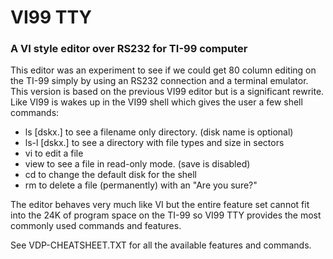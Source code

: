 # VI99 TTY
### A VI style editor over RS232 for TI-99 computer

This editor was an experiment to see if we could get 80 column editing 
on the TI-99 simply by using an RS232 connection and a terminal emulator.
This version is based on the previous VI99 editor but is a significant rewrite.  Like VI99 is wakes up in the VI99 shell which gives the user 
a few shell commands:

- ls [dskx.] to see a filename only directory. (disk name is optional)
- ls-l [dskx.] to see a directory with file types and size in sectors 
- vi <filename> to edit a file
- view <filename> to see a file in read-only mode. (save is disabled)
- cd <device> to change the default disk for the shell
- rm <filename> to delete a file (permanently) with an "Are you sure?"

The editor behaves very much like VI but the entire feature set cannot
fit into the 24K of program space on the TI-99 so VI99 TTY provides the
most commonly used commands and features. 

See VDP-CHEATSHEET.TXT for all the available features and commands. 

